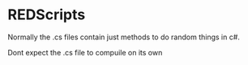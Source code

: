 # REDScripts

Normally the .cs files contain just methods to do random things in c#.

Dont expect the .cs file to compuile on its own
